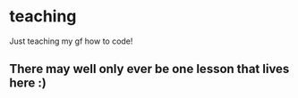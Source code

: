# teaching
Just teaching my gf how to code!

## There may well only ever be one lesson that lives here :)
